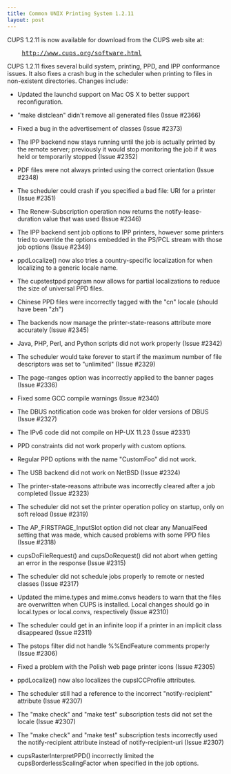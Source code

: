 ```yaml
---
title: Common UNIX Printing System 1.2.11
layout: post
---
```


<P>CUPS 1.2.11 is now available for download from the CUPS web site at:</P><PRE>    <A HREF="http://www.cups.org/software.html">http://www.cups.org/software.html</A></PRE><P>CUPS 1.2.11 fixes several build system, printing, PPD, and IPP conformance issues. It also fixes a crash bug in the scheduler when printing to files in non-existent directories. Changes include:</P>
- Updated the launchd support on Mac OS X to better support reconfiguration. 
- "make distclean" didn't remove all generated files (Issue #2366) 
- Fixed a bug in the advertisement of classes (Issue #2373) 
- The IPP backend now stays running until the job is actually printed by the remote server; previously it would stop monitoring the job if it was held or temporarily stopped (Issue #2352) 
- PDF files were not always printed using the correct orientation (Issue #2348) 
- The scheduler could crash if you specified a bad file: URI for a printer (Issue #2351) 
- The Renew-Subscription operation now returns the notify-lease-duration value that was used (Issue #2346) 
- The IPP backend sent job options to IPP printers, however some printers tried to override the options embedded in the PS/PCL stream with those job options (Issue #2349) 
- ppdLocalize() now also tries a country-specific localization for when localizing to a generic locale name. 
- The cupstestppd program now allows for partial localizations to reduce the size of universal PPD files. 
- Chinese PPD files were incorrectly tagged with the "cn" locale (should have been "zh") 
- The backends now manage the printer-state-reasons attribute more accurately (Issue #2345) 
- Java, PHP, Perl, and Python scripts did not work properly (Issue #2342) 
- The scheduler would take forever to start if the maximum number of file descriptors was set to "unlimited" (Issue #2329) 
- The page-ranges option was incorrectly applied to the banner pages (Issue #2336) 
- Fixed some GCC compile warnings (Issue #2340) 
- The DBUS notification code was broken for older versions of DBUS (Issue #2327) 
- The IPv6 code did not compile on HP-UX 11.23 (Issue #2331) 
- PPD constraints did not work properly with custom options. 
- Regular PPD options with the name "CustomFoo" did not work. 
- The USB backend did not work on NetBSD (Issue #2324) 
- The printer-state-reasons attribute was incorrectly cleared after a job completed (Issue #2323) 
- The scheduler did not set the printer operation policy on startup, only on soft reload (Issue #2319) 
- The AP_FIRSTPAGE_InputSlot option did not clear any ManualFeed setting that was made, which caused problems with some PPD files (Issue #2318) 
- cupsDoFileRequest() and cupsDoRequest() did not abort when getting an error in the response (Issue #2315) 
- The scheduler did not schedule jobs properly to remote or nested classes (Issue #2317) 
- Updated the mime.types and mime.convs headers to warn that the files are overwritten when CUPS is installed. Local changes should go in local.types or local.convs, respectively (Issue #2310) 
- The scheduler could get in an infinite loop if a printer in an implicit class disappeared (Issue #2311) 
- The pstops filter did not handle %%EndFeature comments properly (Issue #2306) 
- Fixed a problem with the Polish web page printer icons (Issue #2305) 
- ppdLocalize() now also localizes the cupsICCProfile attributes. 
- The scheduler still had a reference to the incorrect "notify-recipient" attribute (Issue #2307) 
- The "make check" and "make test" subscription tests did not set the locale (Issue #2307) 
- The "make check" and "make test" subscription tests incorrectly used the notify-recipient attribute instead of notify-recipient-uri (Issue #2307) 
- cupsRasterInterpretPPD() incorrectly limited the cupsBorderlessScalingFactor when specified in the job options.
